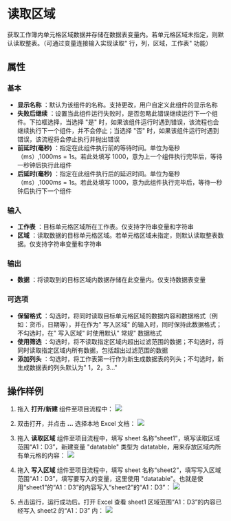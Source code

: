 # 读取区域

获取工作簿内单元格区域数据并存储在数据表变量内。若单元格区域未指定，则默认读取整表。（可通过变量连接输入实现读取&quot; 行，列，区域，工作表&quot; 功能）

## 属性

### 基本

- **显示名称** ：默认为该组件的名称。支持更改，用户自定义此组件的显示名称
- **失败后继续** ：设置当此组件运行失败时，是否忽略此错误继续运行下一个组件。下拉框选择，当选择 "是" 时，如果该组件运行时遇到错误，该流程也会继续执行下一个组件，并不会停止；当选择 "否" 时，如果该组件运行时遇到错误，该流程将会停止执行并抛出错误
- **前延时(毫秒)** ：指定在此组件执行前的等待时间。单位为毫秒（ms）,1000ms = 1s。若此处填写 1000，意为上一个组件执行完毕后，等待一秒钟后执行此组件
- **后延时(毫秒)** ：指定在此组件执行后的延迟时间。单位为毫秒（ms）,1000ms = 1s。若此处填写 1000，意为此组件执行完毕后，等待一秒钟后执行下一个组件

### 输入

- **工作表** ：目标单元格区域所在工作表。仅支持字符串变量和字符串
- **区域** ：读取数据的目标单元格区域。若单元格区域未指定，则默认读取整表数据。仅支持字符串变量和字符串

### 输出

- **数据** ：将读取到的目标区域内数据存储在此变量内。仅支持数据表变量

### 可选项

- **保留格式** ：勾选时，将同时读取目标单元格区域的数据内容和数据格式（例如：货币，日期等），并在作为&quot; 写入区域&quot; 的输入时，同时保持此数据格式；不勾选时，在&quot; 写入区域&quot; 时使用默认&quot; 常规&quot; 数据格式
- **使用筛选** ：勾选时，将不读取指定区域内超出过滤范围的数据；不勾选时，将同时读取指定区域内所有数据，包括超出过滤范围的数据
- **添加列头** ：勾选时，将工作表第一行作为新生成数据表的列头；不勾选时，新生成数据表的列头默认为&quot; 1，2，3…&quot;

## 操作样例

1. 拖入 **打开/新建** 组件至项目流程中：
![](https://docimages.blob.core.chinacloudapi.cn/images/Activities/OpenExcel1.png)

2. 双击打开，并点击 **...** 选择本地 Excel 文档：
![](https://docimages.blob.core.chinacloudapi.cn/images/Activities/OpenExcel2.png)

3. 拖入 **读取区域** 组件至项目流程中，填写 sheet 名称“sheet1”，填写读取区域范围“A1：D3”，新建变量 "datatable" 类型为 datatable，用来存放区域内所有单元格的内容：
![](https://docimages.blob.core.chinacloudapi.cn/images/Activities/ReadRange1.png)

4. 拖入 **写入区域** 组件至项目流程中，填写 sheet 名称“sheet2”，填写写入区域范围“A1：D3”，填写要写入的变量，这里使用 "datatable"。也就是使用“sheet1”的“A1：D3”的内容写入“sheet2”的“A1：D3”：
![](https://docimages.blob.core.chinacloudapi.cn/images/Activities/ReadRange2.png)

5. 点击运行，运行成功后。打开 Excel 查看 sheet1 区域范围“A1：D3”的内容已经写入 sheet2 的“A1：D3” 内：
![](https://docimages.blob.core.chinacloudapi.cn/images/Activities/ReadRange3.png)